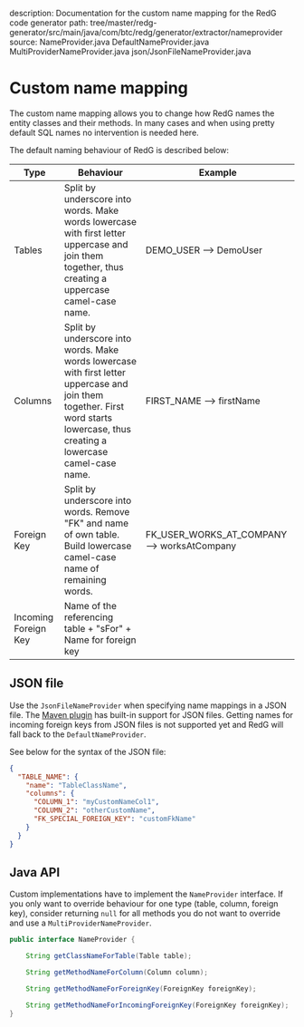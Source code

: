 description: Documentation for the custom name mapping for the RedG code generator
path: tree/master/redg-generator/src/main/java/com/btc/redg/generator/extractor/nameprovider
source: NameProvider.java
        DefaultNameProvider.java
        MultiProviderNameProvider.java
        json/JsonFileNameProvider.java

# Custom name mapping

The custom name mapping allows you to change how RedG names the entity classes and their methods. In many cases and when using pretty default SQL names no
intervention is needed here.

The default naming behaviour of RedG is described below:

| Type | Behaviour | Example |
| ---- | --------- | ------- |
| Tables | Split by underscore into words. Make words lowercase with first letter uppercase and join them together, thus creating a uppercase camel-case name. | DEMO_USER --> DemoUser |
| Columns | Split by underscore into words. Make words lowercase with first letter uppercase and join them together. First word starts lowercase, thus creating a lowercase camel-case name. | FIRST_NAME --> firstName |
| Foreign Key | Split by underscore into words. Remove "FK" and name of own table. Build lowercase camel-case name of remaining words. | FK_USER_WORKS_AT_COMPANY --> worksAtCompany |
| Incoming Foreign Key | Name of the referencing table + "sFor" + Name for foreign key | |

## JSON file

Use the `JsonFileNameProvider` when specifying name mappings in a JSON file. The [Maven plugin](../../integration/maven_plugin.md) has built-in support for JSON
files. Getting names for incoming foreign keys from JSON files is not supported yet and RedG will fall back to the `DefaultNameProvider`.

See below for the syntax of the JSON file:
````json
{
  "TABLE_NAME": {
    "name": "TableClassName",
    "columns": {
      "COLUMN_1": "myCustomNameCol1",
      "COLUMN_2": "otherCustomName",
      "FK_SPECIAL_FOREIGN_KEY": "customFkName"
    }
  }
}
````


## Java API

Custom implementations have to implement the `NameProvider` interface. If you only want to override behaviour for one type (table, column, foreign key), consider
returning `null` for all methods you do not want to override and use a `MultiProviderNameProvider`.

````java
public interface NameProvider {

    String getClassNameForTable(Table table);

    String getMethodNameForColumn(Column column);

    String getMethodNameForForeignKey(ForeignKey foreignKey);

    String getMethodNameForIncomingForeignKey(ForeignKey foreignKey);
}
````